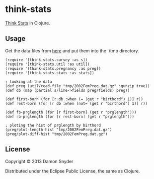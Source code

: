 # think-stats

[Think Stats](http://www.greenteapress.com/thinkstats/) in Clojure.


## Usage

Get the data files from [here](http://www.greenteapress.com/thinkstats/) and
put them into the ./tmp directory.

    (require '[think-stats.survey :as s])
    (require '[think-stats.util :as util])
    (require '[think-stats.pregnancy :as preg])
    (require '[think-stats.stats :as stats])

    ; looking at the data
    (def preg (util/read-file "tmp/2002FemPreg.dat.gz" :gunzip true))
    (def db (map (partial s/line->fields preg/fields) preg))

    (def first-born (for [r db :when (= (get r "birthord") 1)] r))
    (def rest-born (for [r db :when (not= (get r "birthord") 1)] r))

    (def fb-prglength (for [r first-born] (get r "prglength")))
    (def rb-prglength (for [r rest-born] (get r "prglength")))

    ; ploting the hist of prglength by birthord
    (preg/plot-length-hist "tmp/2002FemPreg.dat.gz")  
    (preg/plot-diff-hist "tmp/2002FemPreg.dat.gz")  


## License

Copyright © 2013 Damon Snyder 

Distributed under the Eclipse Public License, the same as Clojure.
